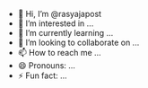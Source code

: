 - 👋 Hi, I’m @rasyajapost
- 👀 I’m interested in ...
- 🌱 I’m currently learning ...
- 💞️ I’m looking to collaborate on ...
- 📫 How to reach me ...
- 😄 Pronouns: ...
- ⚡ Fun fact: ...

<!---
rasyajapost/rasyajapost is a ✨ special ✨ repository because its `README.md` (this file) appears on your GitHub profile.
You can click the Preview link to take a look at your changes.
--->
